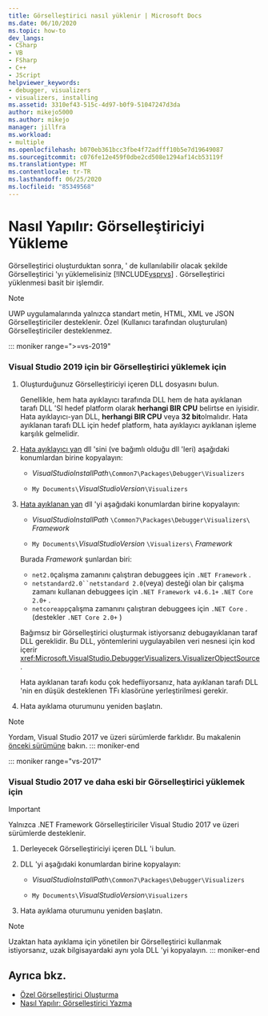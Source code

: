 ```yaml
---
title: Görselleştirici nasıl yüklenir | Microsoft Docs
ms.date: 06/10/2020
ms.topic: how-to
dev_langs:
- CSharp
- VB
- FSharp
- C++
- JScript
helpviewer_keywords:
- debugger, visualizers
- visualizers, installing
ms.assetid: 3310ef43-515c-4d97-b0f9-51047247d3da
author: mikejo5000
ms.author: mikejo
manager: jillfra
ms.workload:
- multiple
ms.openlocfilehash: b070eb361bcc3fbe4f72adfff10b5e7d19649087
ms.sourcegitcommit: c076fe12e459f0dbe2cd508e1294af14cb53119f
ms.translationtype: MT
ms.contentlocale: tr-TR
ms.lasthandoff: 06/25/2020
ms.locfileid: "85349568"
---
```

# <a name="how-to-install-a-visualizer"></a>Nasıl Yapılır: Görselleştiriciyi Yükleme
Görselleştirici oluşturduktan sonra, ' de kullanılabilir olacak şekilde Görselleştirici 'yı yüklemelisiniz [!INCLUDE[vsprvs](../code-quality/includes/vsprvs_md.md)] . Görselleştirici yüklenmesi basit bir işlemdir.

> [!NOTE]
> UWP uygulamalarında yalnızca standart metin, HTML, XML ve JSON Görselleştiriciler desteklenir. Özel (Kullanıcı tarafından oluşturulan) Görselleştiriciler desteklenmez.

::: moniker range=">=vs-2019"
### <a name="to-install-a-visualizer-for-visual-studio-2019"></a>Visual Studio 2019 için bir Görselleştirici yüklemek için
  
1. Oluşturduğunuz Görselleştiriciyi içeren DLL dosyasını bulun.

   Genellikle, hem hata ayıklayıcı tarafında DLL hem de hata ayıklanan tarafı DLL 'SI hedef platform olarak **herhangi BIR CPU** belirtse en iyisidir. Hata ayıklayıcı-yan DLL, **herhangi BIR CPU** veya **32 bit**olmalıdır. Hata ayıklanan tarafı DLL için hedef platform, hata ayıklayıcı ayıklanan işleme karşılık gelmelidir.

2. [Hata ayıklayıcı yan](create-custom-visualizers-of-data.md#to-create-the-debugger-side) dll 'sini (ve bağımlı olduğu dll 'leri) aşağıdaki konumlardan birine kopyalayın:

    - *VisualStudioInstallPath*`\Common7\Packages\Debugger\Visualizers`

    - `My Documents\`*VisualStudioVersion*`\Visualizers`
    
3. [Hata ayıklanan yan](create-custom-visualizers-of-data.md#to-create-the-visualizer-object-source-for-the-debuggee-side) dll 'yi aşağıdaki konumlardan birine kopyalayın:

    - *VisualStudioInstallPath* `\Common7\Packages\Debugger\Visualizers\` *Framework*

    - `My Documents\`*VisualStudioVersion* `\Visualizers\` *Framework*

    Burada *Framework* şunlardan biri:
    - `net2.0`çalışma zamanını çalıştıran debuggees için `.NET Framework` .
    - `netstandard2.0``netstandard 2.0`(veya) desteği olan bir çalışma zamanı kullanan debuggees için `.NET Framework v4.6.1+` `.NET Core 2.0+` .
    - `netcoreapp`çalışma zamanını çalıştıran debuggees için `.NET Core` . (destekler `.NET Core 2.0+` )

   Bağımsız bir Görselleştirici oluşturmak istiyorsanız debugayıklanan taraf DLL gereklidir. Bu DLL, yöntemlerini uygulayabilen veri nesnesi için kod içerir <xref:Microsoft.VisualStudio.DebuggerVisualizers.VisualizerObjectSource> .

   Hata ayıklanan tarafı kodu çok hedefliyorsanız, hata ayıklanan tarafı DLL 'nin en düşük desteklenen TFı klasörüne yerleştirilmesi gerekir.

4. Hata ayıklama oturumunu yeniden başlatın.

> [!NOTE]
> Yordam, Visual Studio 2017 ve üzeri sürümlerde farklıdır. Bu makalenin [önceki sürümüne](how-to-install-a-visualizer.md?view=vs-2017) bakın.
::: moniker-end

::: moniker range="vs-2017"
### <a name="to-install-a-visualizer-for-visual-studio-2017-and-older"></a>Visual Studio 2017 ve daha eski bir Görselleştirici yüklemek için

> [!IMPORTANT]
> Yalnızca .NET Framework Görselleştiriciler Visual Studio 2017 ve üzeri sürümlerde desteklenir.

1. Derleyecek Görselleştiriciyi içeren DLL 'i bulun.

2. DLL 'yi aşağıdaki konumlardan birine kopyalayın:

    - *VisualStudioInstallPath*`\Common7\Packages\Debugger\Visualizers`

    - `My Documents\`*VisualStudioVersion*`\Visualizers`

3. Hata ayıklama oturumunu yeniden başlatın.

> [!NOTE]
> Uzaktan hata ayıklama için yönetilen bir Görselleştirici kullanmak istiyorsanız, uzak bilgisayardaki aynı yola DLL 'yi kopyalayın.
::: moniker-end

## <a name="see-also"></a>Ayrıca bkz.
- [Özel Görselleştirici Oluşturma](../debugger/create-custom-visualizers-of-data.md)
- [Nasıl Yapılır: Görselleştirici Yazma](create-custom-visualizers-of-data.md)
